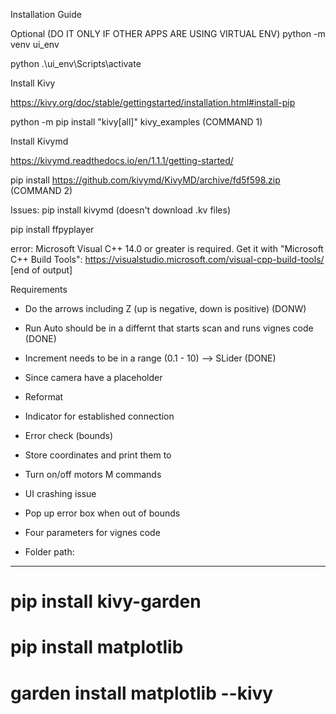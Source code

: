 Installation Guide

Optional (DO IT ONLY IF OTHER APPS ARE USING VIRTUAL ENV)
python -m venv ui_env

python .\ui_env\Scripts\activate

Install Kivy

https://kivy.org/doc/stable/gettingstarted/installation.html#install-pip

python -m pip install "kivy[all]" kivy_examples  (COMMAND 1)

Install Kivymd 

https://kivymd.readthedocs.io/en/1.1.1/getting-started/ 

pip install https://github.com/kivymd/KivyMD/archive/fd5f598.zip   (COMMAND 2)

Issues:
pip install kivymd (doesn't download .kv files)


pip install ffpyplayer


 error: Microsoft Visual C++ 14.0 or greater is required. Get it with "Microsoft C++ Build Tools": https://visualstudio.microsoft.com/visual-cpp-build-tools/
      [end of output]


Requirements

- Do the arrows including Z (up is negative, down is positive)   (DONW)
- Run Auto should be in a differnt that starts scan and runs vignes code (DONE)
- Increment needs to be in a range (0.1 - 10) --> SLider (DONE)
- Since camera have a placeholder 
- Reformat 
- Indicator for established connection
- Error check (bounds)
- Store coordinates and print them to 
- Turn on/off motors M commands 
- UI crashing issue 
- Pop up error box when out of bounds

- Four parameters for vignes code 
- Folder path:



-------------------------------------------------------------

# pip install kivy-garden   
# pip install matplotlib
# garden install matplotlib --kivy
